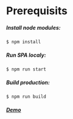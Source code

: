 # Prerequisits

##### Install node modules:

`$ npm install`

##### Run SPA localy:

`$ npm run start`

##### Build production:

`$ npm run build`

##### [Demo](https://book-table-games-domovoj1.c9users.io/)
